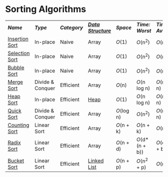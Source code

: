 # Sorting Algorithms
<table>
    <tr>
        <td><strong><i>Name</i></strong></td>
        <td><strong><i>Type</i></strong></td>
        <td><strong><i>Category</i></strong></td>
        <td><strong><i><a href="/quickreference/DataStructures/DataStructures">Data Structure</a></i></strong></td>
        <td><strong><i>Space</i></strong></td>
        <td><strong><i>Time: Worst</i></strong></td>
        <td><strong><i>Time: Average</i></strong></td>
    </tr>
    <tr>
        <td><a href="/quickreference/Sorting/InsertionSort/InsertionSort">Insertion Sort</a></td>
        <td>In-place</td>
        <td>Naive</td>
        <td>Array</td>
        <td><i>O</i>(1)</td>
        <td><i>O</i>(n<sup>2</sup>)</td>
        <td><i>O</i>(n<sup>2</sup>)</td>
    </tr>
    <tr>
        <td><a href="/quickreference/Sorting/SelectionSort/SelectionSort">Selection Sort</a></td>
        <td>In-place</td>
        <td>Naive</td>
        <td>Array</td>
        <td><i>O</i>(1)</td>
        <td><i>O</i>(n<sup>2</sup>)</td>
        <td><i>O</i>(n<sup>2</sup>)</td>
    </tr>
    <tr>
        <td><a href="/quickreference/Sorting/BubbleSort/BubbleSort">Bubble Sort</a></td>
        <td>In-place</td>
        <td>Naive</td>
        <td>Array</td>
        <td><i>O</i>(1)</td>
        <td><i>O</i>(n<sup>2</sup>)</td>
        <td><i>O</i>(n<sup>2</sup>)</td>
    </tr>
    <tr>
        <td><a href="/quickreference/Sorting/MergeSort/MergeSort">Merge Sort</a></td>
        <td>Divide & Conquer</td>
        <td>Efficient</td>
        <td>Array</td>
        <td><i>O</i>(n)</td>
        <td><i>O</i>(n log n)</td>
        <td><i>O</i>(n log n)</td>
    </tr>
    <tr>
        <td><a href="/quickreference/Sorting/HeapSort/HeapSort">Heap Sort</a></td>
        <td>In-place</td>
        <td>Efficient</td>
        <td><a href="/quickreference/DataStructures/Heap/Heap">Heap</a></td>
        <td><i>O</i>(1)</td>
        <td><i>O</i>(n log n)</td>
        <td><i>O</i>(n log n)</td>
    </tr>
    <tr>
        <td><a href="/quickreference/Sorting/QuickSort/QuickSort">Quick Sort</a></td>
        <td>Divide & Conquer</td>
        <td>Efficient</td>
        <td>Array</td>
        <td><i>O</i>(log n)</td>
        <td><i>O</i>(n<sup>2</sup>)</td>
        <td><i>O</i>(n log n)</td>
    </tr>
    <tr>
        <td><a href="/quickreference/Sorting/CountingSort/CountingSort">Counting Sort</a></td>
        <td>Linear Sort</td>
        <td>Efficient</td>
        <td>Array</td>
        <td><i>O</i>(n + k)</td>
        <td><i>O</i>(n + k)</td>
        <td><i>O</i>(n + k)</td>
    </tr>
    <tr>
        <td><a href="/quickreference/Sorting/RadixSort/RadixSort">Radix Sort</a></td>
        <td>Linear Sort</td>
        <td>Efficient</td>
        <td>Array</td>
        <td><i>O</i>(n + d)</td>
        <td><i>O</i>(d*(n + b))</td>
        <td><i>O</i>(d*(n + b))</td>
    </tr>
    <tr>
        <td><a href="/quickreference/Sorting/BucketSort/BucketSort">Bucket Sort</a></td>
        <td>Linear Sort</td>
        <td>Efficient</td>
        <td><a href="/quickreference/DataStructures/LinkedList/LinkedList">Linked List</a></td>
        <td><i>O</i>(n + p)</td>
        <td><i>O</i>(n<sup>2</sup> + p)</td>
        <td><i>O</i>(n + p)</td>
    </tr>
</table>